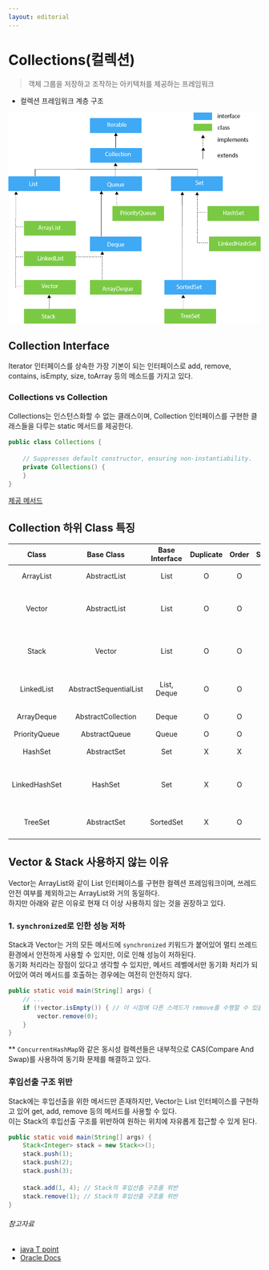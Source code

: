 ```yaml
---
layout: editorial
---
```


# Collections(컬렉션)

> 객체 그룹을 저장하고 조작하는 아키텍처를 제공하는 프레임워크

- 컬렉션 프레임워크 계층 구조

![Collection Tree Diagram](image/collections-tree.png)

## Collection Interface

Iterator 인터페이스를 상속한 가장 기본이 되는 인터페이스로 add, remove, contains, isEmpty, size, toArray 등의 메소드를 가지고 있다.

### Collections vs Collection

Collections는 인스턴스화할 수 없는 클래스이며, Collection 인터페이스를 구현한 클래스들을 다루는 static 메서드를 제공한다.

```java
public class Collections {

    // Suppresses default constructor, ensuring non-instantiability.
    private Collections() {
    }
}
```

[제공 메서드](https://docs.oracle.com/javase/8/docs/api/java/util/Collections.html)

## Collection 하위 Class 특징

|     Class     |       Base Class       | Base Interface | Duplicate | Order | Sort |         Description         |
|:-------------:|:----------------------:|:--------------:|:---------:|:-----:|:----:|:---------------------------:|
|   ArrayList   |      AbstractList      |      List      |     O     |   O   |  X   |         배열 기반의 리스트          |
|    Vector     |      AbstractList      |      List      |     O     |   O   |  X   |    동기화를 지원하는 배열 기반의 리스트     |
|     Stack     |         Vector         |      List      |     O     |   O   |  X   | Vector의 하위 클래스로 LIFO 구조의 스택 |
|  LinkedList   | AbstractSequentialList |  List, Deque   |     O     |   O   |  X   |       연결 리스트 기반의 리스트        |
|  ArrayDeque   |   AbstractCollection   |     Deque      |     O     |   O   |  X   |          배열 기반의 덱           |
| PriorityQueue |     AbstractQueue      |     Queue      |     O     |   O   |  O   |           우선순위 큐            |
|    HashSet    |      AbstractSet       |      Set       |     X     |   X   |  X   |        해시 테이블 기반의 집합        |
| LinkedHashSet |        HashSet         |      Set       |     X     |   O   |  X   |    해시 테이블과 연결 리스트 기반의 집합    |
|    TreeSet    |      AbstractSet       |   SortedSet    |     X     |   O   |  O   |       이진 검색 트리 기반의 집합       |

## Vector & Stack 사용하지 않는 이유

Vector는 ArrayList와 같이 List 인터페이스를 구현한 컬렉션 프레임워크이며, 쓰레드 안전 여부를 제외하고는 ArrayList와 거의 동일하다.  
하지만 아래와 같은 이유로 현재 더 이상 사용하지 않는 것을 권장하고 있다.

### 1. `synchronized`로 인한 성능 저하

Stack과 Vector는 거의 모든 메서드에 `synchronized` 키워드가 붙어있어 멀티 쓰레드 환경에서 안전하게 사용할 수 있지만, 이로 인해 성능이 저하된다.  
동기화 처리라는 장점이 있다고 생각할 수 있지만, 메서드 레벨에서만 동기화 처리가 되어있어 여러 메서드를 호출하는 경우에는 여전히 안전하지 않다.

```java
public static void main(String[] args) {
    // ...
    if (!vector.isEmpty()) { // 이 시점에 다른 스레드가 remove를 수행할 수 있음
        vector.remove(0);
    }
}
```

** `ConcurrentHashMap`와 같은 동시성 컬렉션들은 내부적으로 CAS(Compare And Swap)를 사용하여 동기화 문제를 해결하고 있다.

### 후입선출 구조 위반

Stack에는 후입선출을 위한 메서드만 존재하지만, Vector는 List 인터페이스를 구현하고 있어 get, add, remove 등의 메서드를 사용할 수 있다.  
이는 Stack의 후입선출 구조를 위반하여 원하는 위치에 자유롭게 접근할 수 있게 된다.

```java
public static void main(String[] args) {
    Stack<Integer> stack = new Stack<>();
    stack.push(1);
    stack.push(2);
    stack.push(3);

    stack.add(1, 4); // Stack의 후입선출 구조를 위반
    stack.remove(1); // Stack의 후입선출 구조를 위반
}
```

###### 참고자료

- [java T point](https://www.javatpoint.com/collections-in-java)
- [Oracle Docs](https://docs.oracle.com/javase/8/docs/api/)

